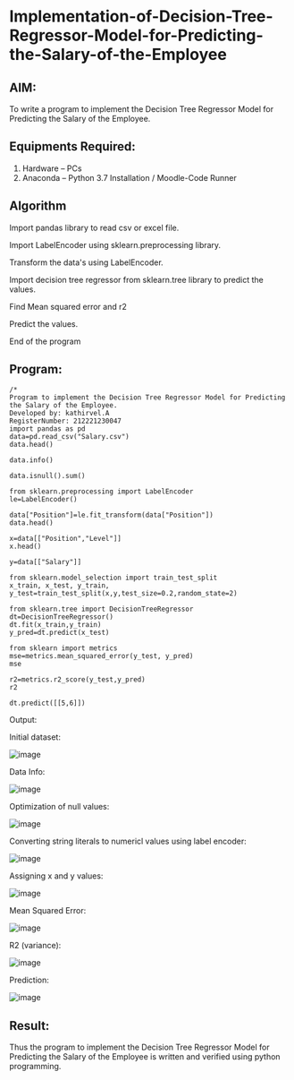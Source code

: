 # Implementation-of-Decision-Tree-Regressor-Model-for-Predicting-the-Salary-of-the-Employee

## AIM:
To write a program to implement the Decision Tree Regressor Model for Predicting the Salary of the Employee.

## Equipments Required:
1. Hardware – PCs
2. Anaconda – Python 3.7 Installation / Moodle-Code Runner

## Algorithm
Import pandas library to read csv or excel file. 

Import LabelEncoder using sklearn.preprocessing library.

Transform the data's using LabelEncoder.

Import decision tree regressor from sklearn.tree library to predict the values.

Find Mean squared error and r2

Predict the values.

End of the program

## Program:
```
/*
Program to implement the Decision Tree Regressor Model for Predicting the Salary of the Employee.
Developed by: kathirvel.A
RegisterNumber: 212221230047 
import pandas as pd
data=pd.read_csv("Salary.csv")
data.head()

data.info()

data.isnull().sum()

from sklearn.preprocessing import LabelEncoder
le=LabelEncoder()

data["Position"]=le.fit_transform(data["Position"])
data.head()

x=data[["Position","Level"]]
x.head()

y=data[["Salary"]]

from sklearn.model_selection import train_test_split
x_train, x_test, y_train, y_test=train_test_split(x,y,test_size=0.2,random_state=2)

from sklearn.tree import DecisionTreeRegressor
dt=DecisionTreeRegressor()
dt.fit(x_train,y_train)
y_pred=dt.predict(x_test)

from sklearn import metrics
mse=metrics.mean_squared_error(y_test, y_pred)
mse

r2=metrics.r2_score(y_test,y_pred)
r2

dt.predict([[5,6]])
```

Output:




Initial dataset:


![image](https://github.com/KathirvelAIDS/Implementation-of-Decision-Tree-Regressor-Model-for-Predicting-the-Salary-of-the-Employee/assets/94911373/e67dce43-f2f1-4b10-aa93-13b19af72c40)




Data Info:

![image](https://github.com/KathirvelAIDS/Implementation-of-Decision-Tree-Regressor-Model-for-Predicting-the-Salary-of-the-Employee/assets/94911373/27a4e4fe-3c91-4fe9-aadb-3feaa6c6964c)



Optimization of null values:


![image](https://github.com/KathirvelAIDS/Implementation-of-Decision-Tree-Regressor-Model-for-Predicting-the-Salary-of-the-Employee/assets/94911373/d6f95ced-aafb-462c-ad5c-c2df1bdc3172)




Converting string literals to numericl values using label encoder:


![image](https://github.com/KathirvelAIDS/Implementation-of-Decision-Tree-Regressor-Model-for-Predicting-the-Salary-of-the-Employee/assets/94911373/c73a0f0f-eee7-4f34-988e-4770934cf60e)




Assigning x and y values:

![image](https://github.com/KathirvelAIDS/Implementation-of-Decision-Tree-Regressor-Model-for-Predicting-the-Salary-of-the-Employee/assets/94911373/d863d9b4-6b6a-4bda-aa85-b0bc7dbbe2d3)



Mean Squared Error:

![image](https://github.com/KathirvelAIDS/Implementation-of-Decision-Tree-Regressor-Model-for-Predicting-the-Salary-of-the-Employee/assets/94911373/166fe836-2adc-4a17-bb9d-75e8fe732dba)



R2 (variance):


![image](https://github.com/KathirvelAIDS/Implementation-of-Decision-Tree-Regressor-Model-for-Predicting-the-Salary-of-the-Employee/assets/94911373/f3d52247-a3d4-4e08-9aab-f5d3d645d505)


Prediction:


![image](https://github.com/KathirvelAIDS/Implementation-of-Decision-Tree-Regressor-Model-for-Predicting-the-Salary-of-the-Employee/assets/94911373/c9cd2459-95e0-433e-8d09-313221422e9b)



## Result:
Thus the program to implement the Decision Tree Regressor Model for Predicting the Salary of the Employee is written and verified using python programming.
